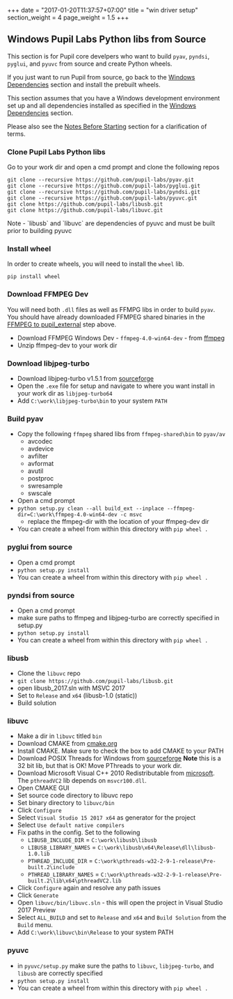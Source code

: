 +++
date = "2017-01-20T11:37:57+07:00"
title = "win driver setup"
section_weight = 4
page_weight = 1.5
+++

## Windows Pupil Labs Python libs from Source

This section is for Pupil core develpers who want to build `pyav`, `pyndsi`, `pyglui`, and `pyuvc` from source and create Python wheels. 

If you just want to run Pupil from source, go back to the [Windows Dependencies](#windows-dependencies) section and install the prebuilt wheels. 

This section assumes that you have a Windows development environment set up and all dependencies installed as specified in the [Windows Dependencies](#windows-dependencies) section. 

Please also see the [Notes Before Starting](#notes-before-starting) section for a clarification of terms. 

### Clone Pupil Labs Python libs

Go to your work dir and open a cmd prompt and clone the following repos

```
git clone --recursive https://github.com/pupil-labs/pyav.git
git clone --recursive https://github.com/pupil-labs/pyglui.git
git clone --recursive https://github.com/pupil-labs/pyndsi.git
git clone --recursive https://github.com/pupil-labs/pyuvc.git
git clone https://github.com/pupil-labs/libusb.git
git clone https://github.com/pupil-labs/libuvc.git
```

<aside class="notice">Note - `libusb` and `libuvc` are dependencies of pyuvc and must be built prior to building pyuvc</aside>

### Install wheel

In order to create wheels, you will need to install the `wheel` lib.

`pip install wheel`


### Download FFMPEG Dev

You will need both `.dll` files as well as FFMPG libs in order to build `pyav`. You should have already downloaded FFMPEG shared binaries in the [FFMPEG to pupil_external](#ffmpeg-to-pupil-external) step above. 

- Download FFMPEG Windows Dev - `ffmpeg-4.0-win64-dev` - from [ffmpeg](http://ffmpeg.zeranoe.com/builds/) 
- Unzip ffmpeg-dev to your work dir

### Download libjpeg-turbo

- Download libjpeg-turbo v1.5.1 from [sourceforge](https://sourceforge.net/projects/libjpeg-turbo/files/1.5.1/libjpeg-turbo-1.5.1-vc64.exe/download)
- Open the `.exe` file for setup and navigate to where you want install in your work dir as `libjpeg-turbo64`
- Add `C:\work\libjpeg-turbo\bin` to your system `PATH`

### Build pyav

- Copy the following `ffmpeg` shared libs from `ffmpeg-shared\bin` to `pyav/av`
    - avcodec
    - avdevice
    - avfilter
    - avformat
    - avutil
    - postproc
    - swresample
    - swscale
- Open a cmd prompt
- `python setup.py clean --all build_ext --inplace --ffmpeg-dir=C:\work\ffmpeg-4.0-win64-dev -c msvc`
  - replace the ffmpeg-dir with the location of your ffmpeg-dev dir
- You can create a wheel from within this directory with `pip wheel .`

### pyglui from source

- Open a cmd prompt
- `python setup.py install`
- You can create a wheel from within this directory with `pip wheel .`

### pyndsi from source

- Open a cmd prompt
- make sure paths to ffmpeg and libjpeg-turbo are correctly specified in setup.py
- `python setup.py install` 
- You can create a wheel from within this directory with `pip wheel .`

### libusb

- Clone the `libuvc` repo
- `git clone https://github.com/pupil-labs/libusb.git`
- open libusb_2017.sln with MSVC 2017
- Set to `Release` and `x64` (libusb-1.0 (static))
- Build solution

### libuvc

- Make a dir in `libuvc` titled `bin`
- Download CMAKE from [cmake.org](https://cmake.org/download/)
- Install CMAKE. Make sure to check the box to add CMAKE to your PATH
- Download POSIX Threads for Windows from [sourceforge](https://sourceforge.net/projects/pthreads4w/) **Note** this is a 32 bit lib, but that is OK! Move PThreads to your work dir.
- Download Microsoft Visual C++ 2010 Redistributable from [microsoft](https://www.microsoft.com/en-us/download/details.aspx?id=14632). The `pthreadVC2` lib depends on `msvcr100.dll`. 
- Open CMAKE GUI
- Set source code directory to libuvc repo
- Set binary directory to `libuvc/bin`
- Click `Configure`
- Select `Visual Studio 15 2017 x64` as generator for the project
- Select `Use default native compilers`
- Fix paths in the config. Set to the following
    - `LIBUSB_INCLUDE_DIR` = `C:\work\libusb\libusb`
    - `LIBUSB_LIBRARY_NAMES` = `C:\work\libusb\x64\Release\dll\libusb-1.0.lib`
    - `PTHREAD_INCLUDE_DIR` = `C:\work\pthreads-w32-2-9-1-release\Pre-built.2\include`
    - `PTHREAD_LIBRARY_NAMES` = `C:\work\pthreads-w32-2-9-1-release\Pre-built.2\lib\x64\pthreadVC2.lib`
- Click `Configure` again and resolve any path issues
- Click `Generate`
- Open `libuvc/bin/libuvc.sln` - this will open the project in Visual Studio 2017 Preview
- Select `ALL_BUILD` and set to `Release` and `x64` and `Build Solution` from the `Build` menu.
- Add `C:\work\libuvc\bin\Release` to your system PATH


### pyuvc

- in `pyuvc/setup.py` make sure the paths to `libuvc`, `libjpeg-turbo`, and `libusb` are correctly specified
- `python setup.py install`
- You can create a wheel from within this directory with `pip wheel .`

